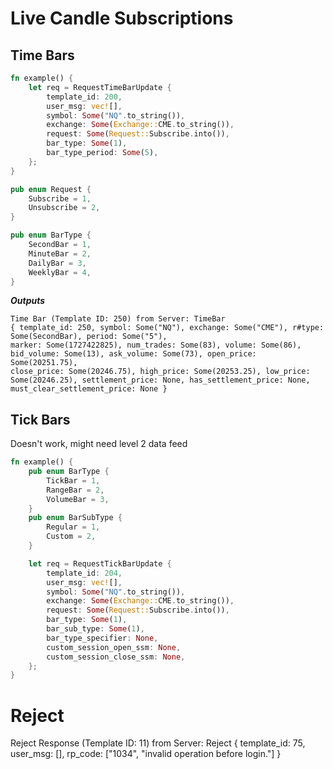 # Live Candle Subscriptions
## Time Bars
```rust
fn example() {
    let req = RequestTimeBarUpdate {
        template_id: 200,
        user_msg: vec![],
        symbol: Some("NQ".to_string()),
        exchange: Some(Exchange::CME.to_string()),
        request: Some(Request::Subscribe.into()),
        bar_type: Some(1),
        bar_type_period: Some(5), 
    };
}

pub enum Request {
    Subscribe = 1,
    Unsubscribe = 2,
}

pub enum BarType {
    SecondBar = 1,
    MinuteBar = 2,
    DailyBar = 3,
    WeeklyBar = 4,
}
```
***Outputs***
```
Time Bar (Template ID: 250) from Server: TimeBar 
{ template_id: 250, symbol: Some("NQ"), exchange: Some("CME"), r#type: Some(SecondBar), period: Some("5"), 
marker: Some(1727422825), num_trades: Some(83), volume: Some(86), bid_volume: Some(13), ask_volume: Some(73), open_price: Some(20251.75), 
close_price: Some(20246.75), high_price: Some(20253.25), low_price: Some(20246.25), settlement_price: None, has_settlement_price: None, must_clear_settlement_price: None }
```

## Tick Bars
Doesn't work, might need level 2 data feed
```rust
fn example() {
    pub enum BarType {
        TickBar = 1,
        RangeBar = 2,
        VolumeBar = 3,
    }
    pub enum BarSubType {
        Regular = 1,
        Custom = 2,
    }

    let req = RequestTickBarUpdate {
        template_id: 204,
        user_msg: vec![],
        symbol: Some("NQ".to_string()),
        exchange: Some(Exchange::CME.to_string()),
        request: Some(Request::Subscribe.into()),
        bar_type: Some(1),
        bar_sub_type: Some(1),
        bar_type_specifier: None,
        custom_session_open_ssm: None,
        custom_session_close_ssm: None,
    };
}
```


# Reject
Reject Response (Template ID: 11) from Server: Reject { template_id: 75, user_msg: [], rp_code: ["1034", "invalid operation before login."] }

